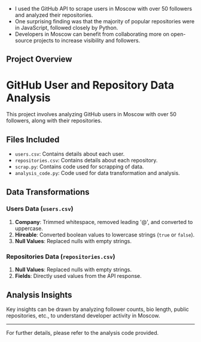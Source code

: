 - I used the GitHub API to scrape users in Moscow with over 50 followers and analyzed their repositories.
- One surprising finding was that the majority of popular repositories were in JavaScript, followed closely by Python.
- Developers in Moscow can benefit from collaborating more on open-source projects to increase visibility and followers.

## Project Overview
# GitHub User and Repository Data Analysis

This project involves analyzing GitHub users in Moscow with over 50 followers, along with their repositories.

## Files Included

- `users.csv`: Contains details about each user.
- `repositories.csv`: Contains details about each repository.
- `scrap.py`: Contains code used for scrapping of data.
- `analysis_code.py`: Code used for data transformation and analysis.
  
## Data Transformations

### Users Data (`users.csv`)
1. **Company**: Trimmed whitespace, removed leading '@', and converted to uppercase.
2. **Hireable**: Converted boolean values to lowercase strings (`true` or `false`).
3. **Null Values**: Replaced nulls with empty strings.

### Repositories Data (`repositories.csv`)
1. **Null Values**: Replaced nulls with empty strings.
2. **Fields**: Directly used values from the API response.

## Analysis Insights

Key insights can be drawn by analyzing follower counts, bio length, public repositories, etc., to understand developer activity in Moscow.

---

For further details, please refer to the analysis code provided.

